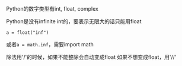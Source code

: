 Python的数字类型有int, float, complex

Python是没有infinite int的，要表示无限大的话只能用float

`
a = float("inf")
`

或者`a = math.inf`，需要import math

除法用'/'的时候，如果不能整除会自动变成float
如果不想变成float，用'//'